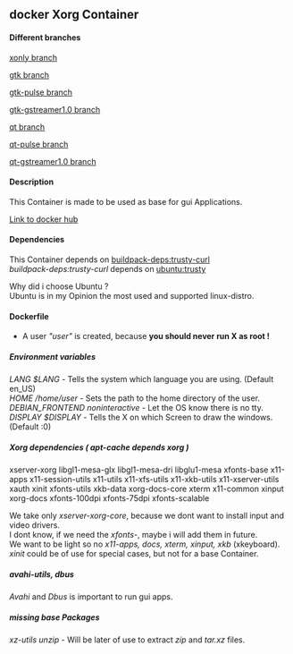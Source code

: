 docker Xorg Container
---------------------

#### Different branches
[xonly branch](https://github.com/Kry07/docker-xorg/tree/xonly)

[gtk branch](https://github.com/Kry07/docker-xorg/tree/gtk)

[gtk-pulse branch](https://github.com/Kry07/docker-xorg/tree/gtk-pulse)

[gtk-gstreamer1.0 branch](https://github.com/Kry07/docker-xorg/tree/gtk-gstreamer1.0)

[qt branch](https://github.com/Kry07/docker-xorg/tree/qt)

[qt-pulse branch](https://github.com/Kry07/docker-xorg/tree/qt-pulse)

[qt-gstreamer1.0 branch](https://github.com/Kry07/docker-xorg/tree/qt-gstreamer1.0)

#### Description
This Container is made to be used as base for gui Applications.

[Link to docker hub](https://hub.docker.com/r/kry07/xorg/)

#### Dependencies
This Container depends on [buildpack-deps:trusty-curl](https://hub.docker.com/_/buildpack-deps/)  
*buildpack-deps:trusty-curl* depends on [ubuntu:trusty](https://hub.docker.com/_/ubuntu/)

Why did i choose Ubuntu ?  
Ubuntu is in my Opinion the most used and supported linux-distro.

#### Dockerfile

- A user *"user"* is created, because **you should never run X as root !**

##### Environment variables
*LANG $LANG* - Tells the system which language you are using. (Default en_US)  
*HOME /home/user* - Sets the path to the home directory of the user.  
*DEBIAN_FRONTEND noninteractive* - Let the OS know there is no tty.  
*DISPLAY $DISPLAY* - Tells the X on which Screen to draw the windows. (Default :0)  

##### Xorg dependencies *( apt-cache depends xorg )*
xserver-xorg libgl1-mesa-glx libgl1-mesa-dri libglu1-mesa xfonts-base x11-apps
x11-session-utils x11-utils x11-xfs-utils x11-xkb-utils x11-xserver-utils xauth
xinit xfonts-utils xkb-data xorg-docs-core xterm x11-common xinput xorg-docs
xfonts-100dpi xfonts-75dpi xfonts-scalable

We take only *xserver-xorg-core*, because we dont want to install input and video drivers.  
I dont know, if we need the *xfonts-*, maybe i will add them in future.  
We want to be light so no *x11-apps, docs, xterm, xinput, xkb* (xkeyboard).  
*xinit* could be of use for special cases, but not for a base Container.

##### avahi-utils, dbus
*Avahi* and *Dbus* is important to run gui apps.

##### missing base Packages
*xz-utils unzip* - Will be later of use to extract *zip* and *tar.xz* files.
